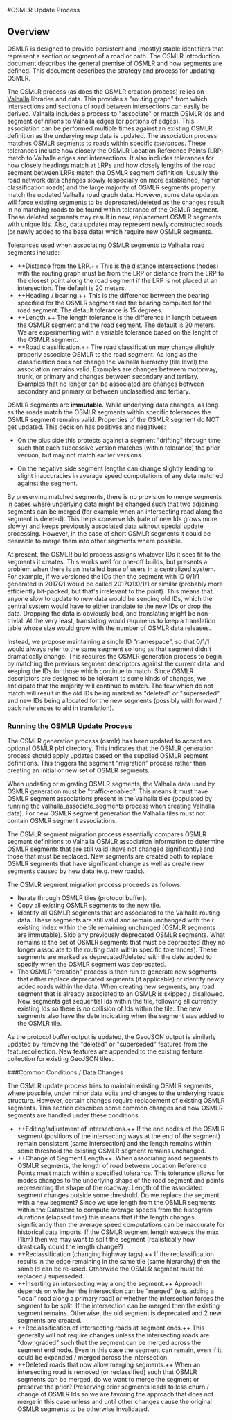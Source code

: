 #OSMLR Update Process

## Overview

OSMLR is designed to provide persistent and (mostly) stable identifiers that represent a section or segment of a road or path. The OSMLR introduction document describes the general premise of OSMLR and how segments are defined. This document describes the strategy and process for updating OSMLR.

The OSMLR process (as does the OSMLR creation process) relies on [Valhalla](https://github.com/valhalla) libraries and data. This provides a "routing graph" from which intersections and sections of road between intersections can easily be derived. Valhalla includes a process to "associate" or match OSMLR Ids and segment definitions to Valhalla edges (or portions of edges). This association can be performed multiple times against an existing OSMLR definition as the underying map data is updated. The association process matches OSMLR segments to roads within specific *tolerances*. These tolerances include how closely the OSMLR Location Reference Points (LRP) match to Valhalla edges and intersections. It also includes tolerances for how closely headings match at LRPs and how closely lengths of the road segment between LRPs match the OSMLR segment definition. Usually the road network data changes slowly (especially on more established, higher classification roads) and the large majority of OSMLR segments properly match the updated Valhalla road graph data. However, some data updates will force existing segments to be deprecated/deleted as the changes result in no matching roads to be found within tolerance of the OSMLR segment. These deleted segments may result in new, replacement OSMLR segments with unique Ids. Also, data updates may represent newly constructed roads (or newly added to the base data) which require new OSMLR segments.

Tolerances used when associating OSMLR segments to Valhalla road segments include:
* ++Distance from the LRP.++ This is the distance intersections (nodes) with the routing graph must be from the LRP or distance from the LRP to the closest point along the road segment if the LRP is not placed at an intersection. The default is 20 meters.
* ++Heading / bearing.++ This is the difference between the bearing specified for the OSMLR segment and the bearing computed for the road segment. The default tolerance is 15 degrees. 
* ++Length.++ The length tolerance is the difference in length between the OSMLR segment and the road segment. The default is 20 meters. We are experimenting with a variable tolerance based on the lenght of the OSMLR segment.
* ++Road classification.++ The road classification may change slightly properly associate OSMLR to the road segment. As long as the classification does not change the Valhalla hierarchy (tile level) the association remains valid. Examples are changes betweem motorway, trunk, or primary and changes between secondary and tertiary. Examples that no longer can be associated are changes between secondary and primary or between unclassified and tertiary.

OSMLR segments are **immutable**. While underlying data changes, as long as the roads match the OSMLR segments within specific tolerances the OSMLR segment remains valid. Properties of the OSMLR segment do NOT get updated. This decision has positives and negatives:

* On the plus side this protects against a segment "drifting" through time such that each successive version matches (within tolerance) the prior version, but may not match earlier versions.

* On the negative side segment lengths can change slightly leading to slight inaccuracies in average speed computations of any data matched against the segment.

By preserving matched segments, there is no provision to merge segments in cases where underlying data might be changed such that two adjoining segments can be merged (for example when an intersecting road along the segment is deleted). This helps conserve Ids (rate of new Ids grows more slowly) and keeps previously associated data without special update processing. However, in the case of short OSMLR segments it could be desirable to merge them into other segments where possible.

At present, the OSMLR build process assigns whatever IDs it sees fit to the segments it creates. This works well for one-off builds, but presents a problem when there is an installed base of users in a centralized system. For example, if we versioned the IDs then the segment with ID 0/1/1 generated in 2017Q1 would be called 2017Q1:0/1/1 or similar (probably more efficiently bit-packed, but that's irrelevant to the point). This means that anyone slow to update to new data would be sending old IDs, which the central system would have to either translate to the new IDs or drop the data. Dropping the data is obviously bad, and translating might be non-trivial. At the very least, translating would require us to keep a translation table whose size would grow with the number of OSMLR data releases.

Instead, we propose maintaining a single ID "namespace", so that 0/1/1 would always refer to the same segment so long as that segment didn't dramatically change. This requires the OSMLR generation process to begin by matching the previous segment descriptors against the current data, and keeping the IDs for those which continue to match. Since OSMLR descriptors are designed to be tolerant to some kinds of changes, we anticipate that the majority will continue to match. The few which do not match will result in the old IDs being marked as "deleted" or "superseded" and new IDs being allocated for the new segments (possibly with forward / back references to aid in translation).

### Running the OSMLR Update Process

The OSMLR generation process (osmlr) has been updated to accept an optional OSMLR pbf directory. This indicates that the OSMLR generation process should apply updates based on the supplied OSMLR segment definitions. This triggers the segment "migration" process rather than creating an initial or new set of OSMLR segments.

When updating or migrating OSMLR segments, the Valhalla data used by OSMLR generation must be "traffic-enabled". This means it must have OSMLR segment associations present in the Valhalla tiles (populated by running the valhalla_associate_segments process when creating Valhalla data). For new OSMLR segment generation the Valhalla tiles must not contain OSMLR segment associations.

The OSMLR segment migration process essentially compares OSMLR segment definitions to Valhalla OSMLR association information to determine OSMLR segments that are still valid (have not changed significantly) and those that must be replaced. New segments are created both to replace OSMLR segments that have significant change as well as create new segments caused by new data (e.g. new roads).

The OSMLR segment migration process proceeds as follows:

* Iterate through OSMLR tiles (protocol buffer).
* Copy all existing OSMLR segments to the new tile.
* Identify all OSMLR segments that are associated to the Valhalla routing data. These segments are still valid and remain unchanged with their existing index within the tile remaining unchanged (OSMLR segments are immutable). Skip any previously deprecated OSMLR segments. What remains is the set of OSMLR segments that must be deprecated (they no longer associate to the routing data within specific tolerances). These segments are marked as deprecated/deleted with the date added to specify when the OSMLR segment was deprecated.
* The OSMLR "creation" process is then run to generate new segments that either replace deprecated segments (if applicable) or identify newly added roads within the data. When creating new segments, any road segment that is already associated to an OSMLR is skipped / disallowed. New segments get sequential Ids within the tile, following all currently existing Ids so there is no collision of Ids within the tile. The new segments also have the date indicating when the segment was added to the OSMLR tile.

As the protocol buffer output is updated, the GeoJSON output is similarly updated by removing the "deleted" or "superseded" features from the featurecollection. New features are appended to the existing feature collection for existing GeoJSON tiles.

###Common Conditions / Data Changes

The OSMLR update process tries to maintain existing OSMLR segments, where possible, under minor data edits and changes to the underying roads structure. However, certain changes require replacement of existing OSMLR segments. This section describes some common changes and how OSMLR segments are handled under these conditions.

* ++Editing/adjustment of intersections.++ If the end nodes of the OSMLR segment (positions of the intersecting ways at the end of the segment) remain consistent (same intersection) and the length remains within some threshold the existing OSMLR segment remains unchanged.
* ++Change of Segment Length++. When associating road segments to OSMLR segments, the length of road between Location Reference Points must match within a specified tolerance. This tolerance allows for modes changes to the underlying shape of the road segment and points representing the shape of the roadway. Length of the associated segment changes outside some threshold. Do we replace the segment with a new segment? Since we use length from the OSMLR segments within the Datastore to compute average speeds from the histogram durations (elapsed time) this means that if the length changes significantly then the average speed computations can be inaccurate for historical data imports. If the OSMLR segment length exceeds the max (1km) then we may want to split the segment (realistically how drastically could the length change?)
* ++Reclassification (changing highway tags).++ If the reclassification results in the edge remaining in the same tile (same hierarchy) then the same Id can be re-used. Otherwise the OSMLR segment must be replaced / superseded.
* ++Inserting an intersecting way along the segment.++ Approach depends on whether the intersection can be “merged” (e.g. adding a “local” road along a primary road) or whether the intersection forces the segment to be split. If the intersection can be merged then the existing segment remains. Otherwise, the old segment is deprecated and 2 new segments are created. 
* ++Reclassification of intersecting roads at segment ends.++   This generally will not require changes unless the intersecting roads are “downgraded” such that the segment can be merged across the segment end node.  Even in this case the segment can remain, even if it could be expanded / merged across the intersection. 
* ++Deleted roads that now allow merging segments.++ When an intersecting road is removed (or reclassified) such that OSMLR segments can be merged, do we want to merge the segment or preserve the prior? Preserving prior segments leads to less churn / change of OSMLR Ids so we are favoring the approach that does not merge in this case unless and until other changes cause the original OSMLR segments to be otherwise invalidated.

